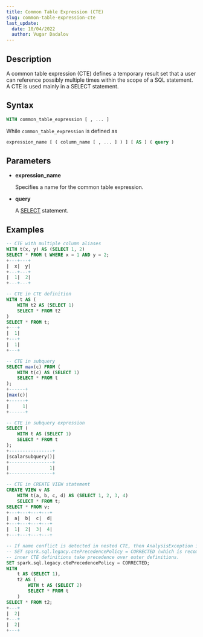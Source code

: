 ```yaml
---
title: Common Table Expression (CTE)
slug: common-table-expression-cte
last_update:
  date: 10/04/2022
  author: Vugar Dadalov
---
```


<!-- <head>
  <title>Common Table Expression (CTE)</title>
  <meta
    name="description"
    content="Common Table Expression (CTE)"
  />
</head> -->

## Description

A common table expression (CTE) defines a temporary result set that a user can reference possibly multiple times within the scope of a SQL statement. A CTE is used mainly in a SELECT statement.

## Syntax

```sql
WITH common_table_expression [ , ... ]
```



While `common_table_expression` is defined as

```sql
expression_name [ ( column_name [ , ... ] ) ] [ AS ] ( query )
```



## Parameters

- **expression_name**

    Specifies a name for the common table expression.

- **query**

    A <a href="./select">SELECT</a> statement.

## Examples

```sql
-- CTE with multiple column aliases
WITH t(x, y) AS (SELECT 1, 2)
SELECT * FROM t WHERE x = 1 AND y = 2;
+---+---+
|  x|  y|
+---+---+
|  1|  2|
+---+---+

-- CTE in CTE definition
WITH t AS (
    WITH t2 AS (SELECT 1)
    SELECT * FROM t2
)
SELECT * FROM t;
+---+
|  1|
+---+
|  1|
+---+

-- CTE in subquery
SELECT max(c) FROM (
    WITH t(c) AS (SELECT 1)
    SELECT * FROM t
);
+------+
|max(c)|
+------+
|     1|
+------+

-- CTE in subquery expression
SELECT (
    WITH t AS (SELECT 1)
    SELECT * FROM t
);
+----------------+
|scalarsubquery()|
+----------------+
|               1|
+----------------+

-- CTE in CREATE VIEW statement
CREATE VIEW v AS
    WITH t(a, b, c, d) AS (SELECT 1, 2, 3, 4)
    SELECT * FROM t;
SELECT * FROM v;
+---+---+---+---+
|  a|  b|  c|  d|
+---+---+---+---+
|  1|  2|  3|  4|
+---+---+---+---+

-- If name conflict is detected in nested CTE, then AnalysisException is thrown by default.
-- SET spark.sql.legacy.ctePrecedencePolicy = CORRECTED (which is recommended),
-- inner CTE definitions take precedence over outer definitions.
SET spark.sql.legacy.ctePrecedencePolicy = CORRECTED;
WITH
    t AS (SELECT 1),
    t2 AS (
        WITH t AS (SELECT 2)
        SELECT * FROM t
    )
SELECT * FROM t2;
+---+
|  2|
+---+
|  2|
+---+
```